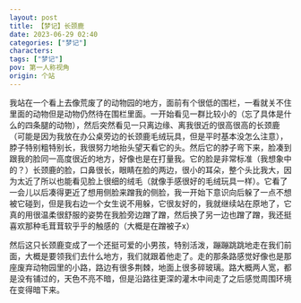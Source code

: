 ```yaml
---
layout: post
title: 【梦记】长颈鹿
date: 2023-06-29 02:40
categories: ["梦记"]
characters: 
tags: ["梦记"]
pov: 第一人称视角
origin: 个站
---
```


我站在一个看上去像荒废了的动物园的地方，面前有个很低的围栏，一看就关不住里面的动物但是动物仍然待在围栏里面。一开始看见一群比较小的（忘了具体是什么的四条腿的动物），然后突然看见一只离边缘、离我很近的很高很高的长颈鹿（可能是因为我放在办公桌旁边的长颈鹿毛绒玩具，但是平时基本没怎么注意），脖子特别粗特别长，我很努力地抬头望天看它的头。然后它的脖子弯下来，脸凑到跟我的脸同一高度很近的地方，好像也是在打量我。它的脸是非常标准（我想象中的？）长颈鹿的脸，口鼻很长，眼睛在脸的两边，很小的耳朵，整个头比我大，因为太近了所以也能看见脸上很细的绒毛（就像手感很好的毛绒玩具一样）。它看了一会儿以后凑得更近了想用侧脸来蹭我的侧脸，我一开始下意识向后躲了一点不想被它碰到，但是我右边一个女生说不用躲，它很友好的，我就继续站在原地了，它真的用很温柔很舒服的姿势在我脸旁边蹭了蹭，然后换了另一边也蹭了蹭，我还挺喜欢那种毛茸茸软乎乎的触感的（大概是在蹭被子x）

然后这只长颈鹿变成了一个还挺可爱的小男孩，特别活泼，蹦蹦跳跳地走在我们前面，大概是要领我们去什么地方，我们就跟着他走了。走的那条路感觉好像也是那座废弃动物园里的小路，路边有很多荆棘，地面上很多碎玻璃。路大概两人宽，都是没有铺过的，天色不亮不暗，但是沿路往更深的灌木中间走了之后感觉周围环境在变得暗下来。
